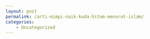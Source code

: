 ```yaml
---
layout: post
permalink: /arti-mimpi-naik-kuda-hitam-menurut-islam/
categories:
    - Uncategorized
---
```


